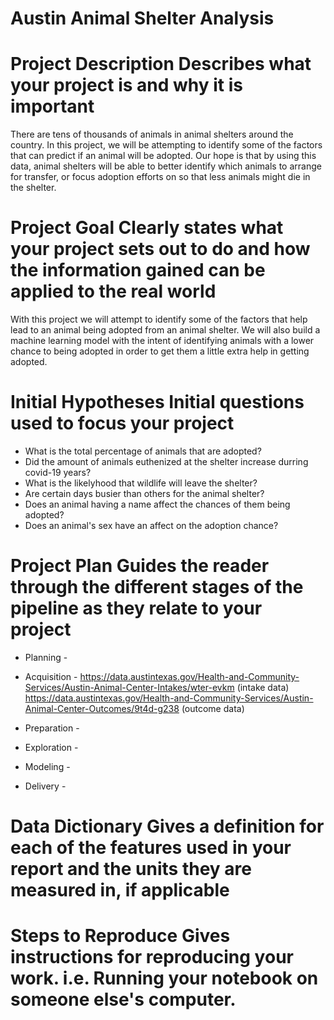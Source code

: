 # Austin Animal Shelter Analysis


# Project Description Describes what your project is and why it is important

There are tens of thousands of animals in animal shelters around the country. In this project, we will be attempting to identify some of the factors that can predict if an animal will be adopted. Our hope is that by using this data, animal shelters will be able to better identify which animals to arrange for transfer, or focus adoption efforts on so that less animals might die in the shelter.


# Project Goal Clearly states what your project sets out to do and how the information gained can be applied to the real world

With this project we will attempt to identify some of the factors that help lead to an animal being adopted from an animal shelter. We will also build a machine learning model with the intent of identifying animals with a lower chance to being adopted in order to get them a little extra help in getting adopted.


# Initial Hypotheses Initial questions used to focus your project

- What is the total percentage of animals that are adopted?
- Did the amount of animals euthenized at the shelter increase durring covid-19 years?
- What is the likelyhood that wildlife will leave the shelter?
- Are certain days busier than others for the animal shelter?
- Does an animal having a name affect the chances of them being adopted?
- Does an animal's sex have an affect on the adoption chance?


# Project Plan Guides the reader through the different stages of the pipeline as they relate to your project

- Planning - 
- Acquisition - https://data.austintexas.gov/Health-and-Community-Services/Austin-Animal-Center-Intakes/wter-evkm (intake data) https://data.austintexas.gov/Health-and-Community-Services/Austin-Animal-Center-Outcomes/9t4d-g238 (outcome data)

- Preparation -  
- Exploration - 
- Modeling - 
- Delivery - 


# Data Dictionary Gives a definition for each of the features used in your report and the units they are measured in, if applicable


# Steps to Reproduce Gives instructions for reproducing your work. i.e. Running your notebook on someone else's computer.